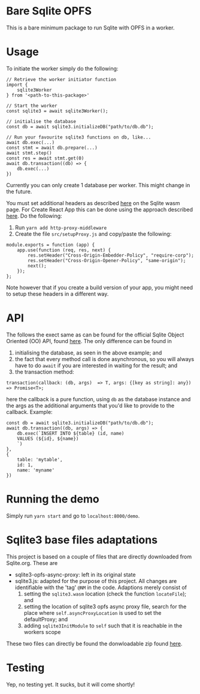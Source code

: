 # Bare Sqlite OPFS 
This is a bare minimum package to run Sqlite with OPFS in a worker.

# Usage
To initiate the worker simply do the following:

```
// Retrieve the worker initiator function
import {
    sqlite3Worker
} from '<path-to-this-package>'

// Start the worker
const sqlite3 = await sqlite3Worker();

// initialise the database
const db = await sqlite3.initializeDB("path/to/db.db");

// Run your favourite sqlite3 functions on db, like...
await db.exec(...)
const stmt = await db.prepare(...)
await stmt.step()
const res = await stmt.get(0)
await db.transaction((db) => {
    db.exec(...)
})
```

Currently you can only create 1 database per worker. This might change in the future.

You must set additional headers as described [here](https://sqlite.org/wasm/doc/trunk/persistence.md) on the Sqlite wasm page.
For Create React App this can be done using the approach described [here](https://create-react-app.dev/docs/proxying-api-requests-in-development/#configuring-the-proxy-manually). Do the following: 
1. Run `yarn add http-proxy-middleware`
2. Create the file `src/setupProxy.js` and copy/paste the following:

```
module.exports = function (app) {
    app.use(function (req, res, next) {
        res.setHeader("Cross-Origin-Embedder-Policy", "require-corp");
        res.setHeader("Cross-Origin-Opener-Policy", "same-origin");
        next();
    });
};
```

Note however that if you create a build version of your app, you might need to setup these headers in a different way.

# API
The follows the exect same as can be found for the official Sqlite Object Oriented (OO) API, found [here](https://sqlite.org/wasm/doc/trunk/api-oo1.md#db-transaction). The only difference can be found in 
1. initialising the database, as seen in the above example; and 
2. the fact that every method call is done asynchronous, so you will always have to do `await` if you are interested in waiting for the result; and
3. the transaction method:

```
transaction(callback: (db, args)  => T, args: {[key as string]: any}) => Promise<T>;
```
here the callback is a pure function, using `db` as the database instance and the args as the additional arguments that you'd like to provide to the callback. Example:

```
const db = await sqlite3.initializeDB("path/to/db.db");
await db.transaction((db, args) => {
    db.exec(`INSERT INTO ${table} (id, name)
    VALUES (${id}, ${name})
    `)
},
{
    table: 'mytable',
    id: 1,
    name: 'myname'
})
```

# Running the demo
Simply run `yarn start` and go to `localhost:8000/demo`.

# Sqlite3 base files adaptations
This project is based on a couple of files that are directly downloaded from Sqlite.org. These are 

* sqlite3-opfs-async-proxy: left in its original state
* sqlite3.js: adapted for the purpose of this project. All changes are identifiable with the 'tag' `@NM` in the code. Adaptions merely consist of 
    1. setting the `sqlite3.wasm` location (check the function `locateFile`); and 
    2. setting the location of sqlite3 opfs async proxy file, search for the place where `self.asyncProxyLocation` is used to set the defaultProxy; and
    3. adding `sqlite3InitModule` to `self` such that it is reachable in the workers scope


These two files can directly be found the donwloadable zip found [here](https://sqlite.org/wasm/uv/snapshot.html).

# Testing
Yep, no testing yet. It sucks, but it will come shortly!